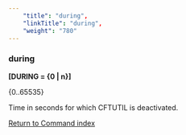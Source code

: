 ```yaml
---
    "title": "during",
    "linkTitle": "during",
    "weight": "780"
---
```

<span id="during"></span>

### during

**[DURING = {<span class="underline">0</span> &#124; n}]**

{0..65535}

Time in seconds for which CFTUTIL is deactivated.

[Return to Command index](../../)
